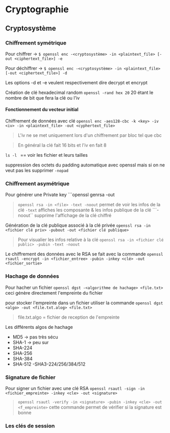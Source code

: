 # Cryptographie
## Cryptosystème 
### Chiffrement symétrique
Pour chiffrer -> ```$ openssl enc -<cryptosystème> -in <plaintext_file> [-out <ciphertext_file>] -e```

Pour déchiffrer -> ```$ openssl enc -<cryptosystème> -in <plaintext_file> [-out <ciphertext_file>] -d```

Les options -d et -e veulent respectivement dire decrypt et encrypt 

Création de clé hexadecimal random ```openssl -rand hex 20``` 20 étant le nombre de bit que fera la clé ou l'iv

#### Fonctionnement du vecteur initial 
Chiffrement de données avec clé ```openssl enc -aes128-cbc -k <key> -iv <iv> -in <plaintext_file> -out <cyphertext_file>```

>L'iv ne se met uniquement lors d'un chiffrement par bloc tel que cbc

>En général la clé fait 16 bits et l'iv en fait 8

```ls -l ``` == voir les fichier et leurs tailles

suppression des octets du padding automatique avec openssl mais si on ne veut pas les supprimer ```-nopad```
### Chiffrement asymétrique
Pour générer une Private key ```openssl genrsa -out <file> <taille>

>```openssl rsa -in <file> -text -noout``` permet de voir les infos de la clé ```-text``` affiches les composante & les infos publique de la clé ```-noout``  supprime l'affichage de la clé chiffré

Génération de la clé publique associé à la clé privée ```openssl rsa -in <fichier clé priv> -pubout -out <fichier clé publique>```
   
>Pour visualier les infos relative à la clé ```openssl rsa -in <fichier clé public> -pubin -text -noout```

Le chiffrement des données avec le RSA se fait avec la commande ```openssl rsautl -encrypt -in <fichier_entree> -pubin -inkey <clé> -out
<fichier_sortie>```
   
### Hachage de données
Pour hacher un fichier ```openssl dgst -<algorithme de hachage> <file.txt>``` ceci génère directement l'empreinte du fichier
   
pour stocker l'empreinte dans un fichier utiliser la commande ```openssl dgst <algo> -out <file.txt.alog> <file.txt>``` 
   > file.txt.algo = fichier de reception de l'empreinte
   
Les différents algos de hachage
   - MD5 -> pas très sécu
   - SHA-1 -> peu sur
   - SHA-224
   - SHA-256
   - SHA-384
   - SHA-512
   -SHA3-224/256/384/512
   
### Signature de fichier
   Pour signer un fichier avec une clé RSA ```openssl rsautl -sign -in <fichier_empreinte> -inkey <cle> -out <signature>```
   > ```openssl rsautl -verify -in <signature> -pubin -inkey <cle> -out <f_empreinte>``` cette commande permet de vérifier si la signature est bonne
   
###  Les clés de session
   
